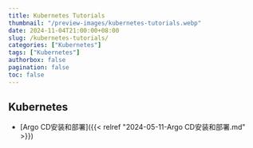 ```yaml
---
title: Kubernetes Tutorials
thumbnail: "/preview-images/kubernetes-tutorials.webp"
date: 2024-11-04T21:00:00+08:00
slug: /kubernetes-tutorials/
categories: ["Kubernetes"]
tags: ["Kubernetes"]
authorbox: false
pagination: false
toc: false
---
```


## Kubernetes
* [Argo CD安装和部署]({{< relref "2024-05-11-Argo CD安装和部署.md" >}})